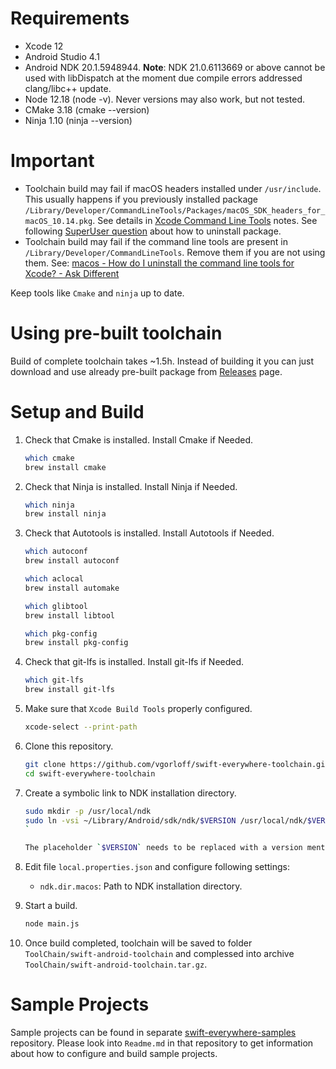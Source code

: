 # Requirements

- Xcode 12
- Android Studio 4.1
- Android NDK 20.1.5948944. **Note**: NDK 21.0.6113669 or above cannot be used with libDispatch at the moment due compile errors addressed clang/libc++ update.
- Node 12.18 (node -v). Never versions may also work, but not tested.
- CMake 3.18 (cmake --version)
- Ninja 1.10 (ninja --version)

# Important

- Toolchain build may fail if macOS headers installed under `/usr/include`. This usually happens if you previously installed package `/Library/Developer/CommandLineTools/Packages/macOS_SDK_headers_for_macOS_10.14.pkg`. See details in [Xcode Command Line Tools](https://developer.apple.com/documentation/xcode_release_notes/xcode_10_release_notes#3035624) notes. See following [SuperUser question](https://superuser.com/questions/36567/how-do-i-uninstall-any-apple-pkg-package-file) about how to uninstall package.
- Toolchain build may fail if the command line tools are present in `/Library/Developer/CommandLineTools`. Remove them if you are not using them. See: [macos - How do I uninstall the command line tools for Xcode? - Ask Different](https://apple.stackexchange.com/questions/308943/how-do-i-uninstall-the-command-line-tools-for-xcode)

Keep tools like `Cmake` and `ninja` up to date.

# Using pre-built toolchain

Build of complete toolchain takes ~1.5h. Instead of building it you can just download and use already pre-built package from [Releases](https://github.com/vgorloff/swift-everywhere-toolchain/releases) page.

# Setup and Build

1. Check that Cmake is installed. Install Cmake if Needed.

   ```bash
   which cmake
   brew install cmake
   ```

2. Check that Ninja is installed. Install Ninja if Needed.

   ```bash
   which ninja
   brew install ninja
   ```

3. Check that Autotools is installed. Install Autotools if Needed.

   ```bash
   which autoconf
   brew install autoconf

   which aclocal
   brew install automake

   which glibtool
   brew install libtool

   which pkg-config
   brew install pkg-config
   ```

4. Check that git-lfs is installed. Install git-lfs if Needed.

   ```bash
   which git-lfs
   brew install git-lfs
   ```

5. Make sure that `Xcode Build Tools` properly configured.

   ```bash
   xcode-select --print-path
   ```

6. Clone this repository.

   ```bash
   git clone https://github.com/vgorloff/swift-everywhere-toolchain.git
   cd swift-everywhere-toolchain
   ```

7. Create a symbolic link to NDK installation directory.

   ```bash
   sudo mkdir -p /usr/local/ndk
   sudo ln -vsi ~/Library/Android/sdk/ndk/$VERSION /usr/local/ndk/$VERSION
   `

   The placeholder `$VERSION` needs to be replaced with a version mentioned in file `NDK_VERSION` at the root of cloned repository.

8. Edit file `local.properties.json` and configure following settings:

   - `ndk.dir.macos`: Path to NDK installation directory.

9. Start a build.

   ```bash
   node main.js
   ```

10. Once build completed, toolchain will be saved to folder `ToolChain/swift-android-toolchain` and complessed into archive `ToolChain/swift-android-toolchain.tar.gz`.

# Sample Projects

Sample projects can be found in separate [swift-everywhere-samples](https://github.com/vgorloff/swift-everywhere-samples) repository. Please look into `Readme.md` in that repository to get information about how to configure and build sample projects.
